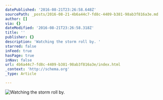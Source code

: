 ```yaml
---
datePublished: '2016-08-21T23:26:58.648Z'
sourcePath: _posts/2016-08-21-4b6a44c7-fd8c-4409-b381-98ab3f816a3e.md
author: []
via: {}
dateModified: '2016-08-21T23:26:58.318Z'
title: ''
publisher: {}
description: 'Watching the storm roll by. '
starred: false
inFeed: true
hasPage: true
inNav: false
url: 4b6a44c7-fd8c-4409-b381-98ab3f816a3e/index.html
_context: 'http://schema.org'
_type: Article

---
```

![Watching the storm roll by. ](https://the-grid-user-content.s3-us-west-2.amazonaws.com/d5ed1263-640b-46a3-b441-a003a7dbf961.jpg)